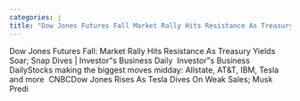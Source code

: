 ```yaml
---
categories: j
title: "Dow Jones Futures Fall Market Rally Hits Resistance As Treasury Yields Soar Snap Dives  Investors Business Daily  Investors Business Daily"
---
```

Dow Jones Futures Fall: Market Rally Hits Resistance As Treasury Yields Soar; Snap Dives | Investor"s Business Daily&nbsp;&nbsp;Investor"s Business DailyStocks making the biggest moves midday: Allstate, AT&T, IBM, Tesla and more&nbsp;&nbsp;CNBCDow Jones Rises As Tesla Dives On Weak Sales; Musk Predi